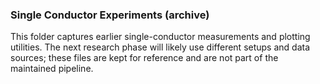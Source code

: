 ### Single Conductor Experiments (archive)

This folder captures earlier single-conductor measurements and plotting utilities. The next research phase will likely use different setups and data sources; these files are kept for reference and are not part of the maintained pipeline.


